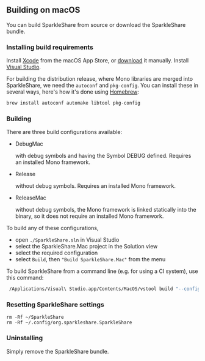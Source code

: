 ## Building on macOS

You can build SparkleShare from source or download the SparkleShare bundle.


### Installing build requirements

  Install [Xcode](https://itunes.apple.com/gb/app/xcode/id497799835?mt=12) from the macOS App Store, or [download](https://developer.apple.com/xcode/) it manually.
  Install [Visual Studio](https://www.visualstudio.com/vs/visual-studio-mac/).

For building the distribution release, where Mono libraries are merged into SparkleShare, we need 
 the `autoconf` and `pkg-config`. You can install these in several ways, here's how it's done using [Homebrew](https://brew.sh/):

```bash
brew install autoconf automake libtool pkg-config
```

### Building

There are three build configurations available:

* DebugMac

  with debug symbols and having the Symbol DEBUG defined. Requires an installed Mono framework.
  
* Release

  without debug symbols. Requires an installed Mono framework.
  
* ReleaseMac

  without debug symbols, the Mono framework is linked statically into the binary, so it does not require an installed Mono framework.

To build any of these configurations,

* open `./SparkleShare.sln` in Visual Studio
* select the SparkleShare.Mac project in the Solution view
* select the required configuration
* select `Build`, then `"Build SparkleShare.Mac"` from the menu

To build SparkleShare from a command line (e.g. for using a CI system), use this command:

```bash
 /Applications/Visual\ Studio.app/Contents/MacOS/vstool build "--configuration:ReleaseMac" "SparkleShare.sln"
```


### Resetting SparkleShare settings

```
rm -Rf ~/SparkleShare
rm -Rf ~/.config/org.sparkleshare.SparkleShare
```


### Uninstalling

Simply remove the SparkleShare bundle.
